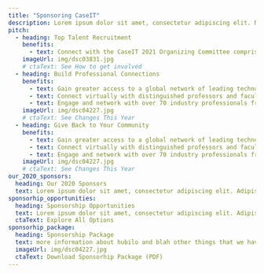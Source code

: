 ```yaml
---
title: "Sponsoring CaseIT"
description: Lorem ipsum dolor sit amet, consectetur adipiscing elit. Nunc mauris, ut ut in leo. Congue sit lobortis odio nunc, viverra lorem adipiscing ornare.
pitch:
  - heading: Top Talent Recruitment
    benefits:
      - text: Connect with the CaseIT 2021 Organizing Committee comprised of 42 driven, dedicated SFU students actively pursuing opportunities in Management Information Systems, Accounting, Finance, Operations Management, Entrepreneurship & Innovation, Marketing, International Business, and Human Resource Management."
    imageUrl: img/dsc03831.jpg
    # ctaText: See How to get involved
  - heading: Build Professional Connections
    benefits:
      - text: Gain greater access to a global network of leading technology companies ranked amongst the Forbes Global 2000 List.
      - text: Connect virtually with distinguished professors and faculty advisors from leading universities from around the globe and the Beedie School of Business.
      - text: Engage and network with over 70 industry professionals from the Vancouver business community.
    imageUrl: img/dsc04227.jpg
    # ctaText: See Changes This Year
  - heading: Give Back to Your Community
    benefits:
      - text: Gain greater access to a global network of leading technology companies ranked amongst the Forbes Global 2000 List.
      - text: Connect virtually with distinguished professors and faculty advisors from leading universities from around the globe and the Beedie School of Business.
      - text: Engage and network with over 70 industry professionals from the Vancouver business community.
    imageUrl: img/dsc04227.jpg
    # ctaText: See Changes This Year
our_2020_sponsors:
  heading: Our 2020 Sponsors
  text: Lorem ipsum dolor sit amet, consectetur adipiscing elit. Adipiscing ac non elementum mattis tempor.
sponsorhip_opportunities:
  heading: Sponsorship Opportunities
  text: Lorem ipsum dolor sit amet, consectetur adipiscing elit. Adipiscing ac non elementum mattis tempor.
  ctaText: Explore All Options
sponsorhip_package:
  heading: Sponsorship Package
  text: more information about hubilo and blah other things that we haven’t mention can be found inside the sponsorship package.
  imageUrl: img/dsc04227.jpg
  ctaText: Download Sponsorhip Package (PDF)
---
```

